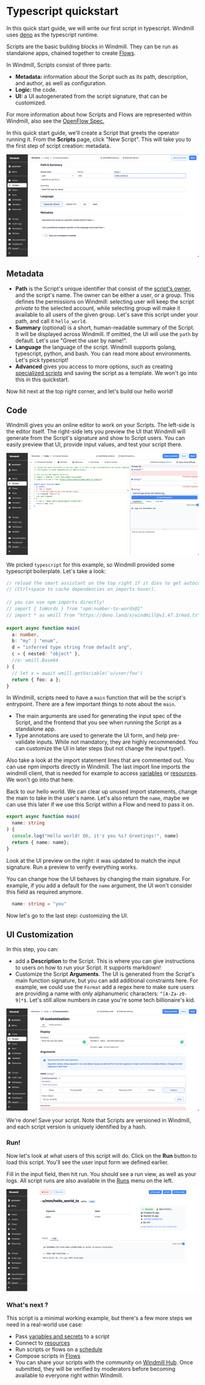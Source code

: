 # Typescript quickstart

In this quick start guide, we will write our first script in typescript. Windmill uses [deno](https://deno.land/) as the typescript runtime.

Scripts are the basic building blocks in Windmill. They can be run as standalone apps, chained together to create
[Flows][flows].

In Windmill, Scripts consist of three parts:

- **Metadata:** information about the Script such as its path, description, and author, as well as configuration.
- **Logic:** the code.
- **UI:** a UI autogenerated from the script signature, that can be customized.

For more information about how Scripts and Flows are represented within Windmill, also see the [OpenFlow Spec.][openflow]

In this quick start guide, we'll create a Script that greets the operator running it. From the **Scripts** page, click "New Script". This will take you to the first step of script creation: metadata.

![New script](../assets/getting_started/quickstart/create_script_ts.png)

## Metadata

- **Path** is the Script's unique identifier that consist of the
[script's owner](../reference#owner), and the script's name. The owner can be
either a user, or a group. This defines the permissions on Windmill:
selecting user will keep the script _private_ to the selected account, while
selecting group will make it available to all users of the given group. Let's save this script under your path, and call it `hello_world`.
- **Summary** (optional) is a short, human-readable summary of the Script. It will be displayed across Windmill. If omitted, the UI will use the `path` by default. Let's use "Greet the user by name!".
- **Language** the language of the script. Windmill supports golang, typescript, python, and bash. You can read more about environments. Let's pick typescript!
- **Advanced** gives you access to more options, such as creating [specialized scripts](../reference.md) and saving the script as a template. We won't go into this in this quickstart.

Now hit next at the top right corner, and let's build our hello world!

## Code

Windmill gives you an online editor to work on your Scripts. The left-side is the editor itself. The right-side lets you preview the UI that Windmill will generate from the Script's signature and show to Script users. You can easily preview that UI, provide input values, and test your script there.

![Editor for typescript](../assets/getting_started/quickstart/editor_ts.png)

We picked `typescript` for this example, so Windmill provided some typescript boilerplate. Let's take a look:

```typescript
// reload the smart assistant on the top right if it dies to get autocompletion and syntax highlighting
// (Ctrl+space to cache dependencies on imports hover).

// you can use npm imports directly!
// import { toWords } from "npm:number-to-words@1"
// import * as wmill from "https://deno.land/x/windmill@v1.47.3/mod.ts"

export async function main(
  a: number,
  b: "my" | "enum",
  d = "inferred type string from default arg",
  c = { nested: "object" },
  //e: wmill.Base64
) {
  // let x = await wmill.getVariable('u/user/foo')
  return { foo: a };
}

```

In Windmill, scripts need to have a `main` function that will be the script's
entrypoint. There are a few important things to note about the `main`.
- The main arguments are used for generating the input spec of the Script, and the frontend that you see when running the Script as a standalone app.
- Type annotations are used to generate the UI form, and help pre-validate inputs. While not mandatory, they are highly recommended. You can customize the UI in later steps (but not change the input type!).

Also take a look at the import statement lines that are commented out. You can use npm imports directly in Windmill. The last import line imports the windmill client, that is needed for example to access [variables](../how-tos/2_save_variables_and_secrets.md) or [resources](../how-tos/3_create_resources_and_types.md). We won't go into that here.

Back to our hello world. We can clear up unused import statements, change the main to take in the user's name. Let's also return the `name`, maybe we can use this later if we use this Script within a Flow and need to pass it on.

```typescript
export async function main(
  name: string
) {
  console.log("Hello world! Oh, it's you %s? Greetings!", name)
  return { name: name};
}

```

Look at the UI preview on the right: it was updated to match the input signature. Run a preview to verify everything works. 

You can change how the UI behaves by changing the main signature. For example, if you add a default for the `name` argument, the UI won't consider this field as required anymore.

```typescript
  name: string = "you"
```

Now let's go to the last step: customizing the UI.

## UI Customization

In this step, you can:

- add a **Description** to the Script. This is where you can give instructions to users on how to run your Script. It supports markdown!
- Customize the Script **Arguments**. The UI is generated from the Script's main function signature, but you can add additional constraints here. For example, we could use the `Format` add a regex here to make sure users are providing a name with only alphanumeric characters: `^[A-Za-z0-9]*$`. Let's still allow numbers in case you're some tech billionaire's kid.

![UI customization for typescript](../assets/getting_started/quickstart/ui_golang.png)

We're done! Save your script. Note that Scripts are versioned in Windmill, and each script version is uniquely identified by a hash.

### Run!

Now let's look at what users of this script will do. Click on the **Run** button
to load this script. You'll see the user input form we defined earlier. 

Fill in the input field, then hit run. You should see a run view, as well as your
logs. All script runs are also available in the [Runs][app-runs] menu on the
left.

![Run hello world in golang](../assets/getting_started/quickstart/run_ts.png)

### What's next ?

This script is a minimal working example, but there's a few more steps we need
in a real-world use case:

- Pass [variables and secrets](../how-tos/variables_and_secrets) to a script
- Connect to [resources](../how-tos/create_resources)
- Run scripts or flows on a [schedule](../how-tos/schedule)
- Compose scripts in [Flows][flows]
- You can share your scripts with the community on [Windmill Hub][wm-hub]. Once submitted, they will be verified by
moderators before becoming available to everyone right within Windmill.

<!-- Resources -->

[app-runs]: https://app.windmill.dev/runs
[app-scripts]: https://app.windmill.dev/scripts
[flows]: ./flows
[deno]: https://deno.land/
[openflow]: ../openflow.md
[python]: https://www.python.org/
[wm-hub]: https://hub.windmill.dev